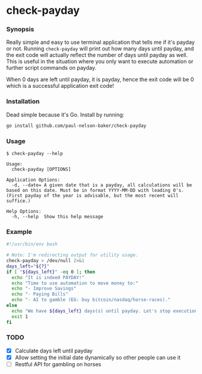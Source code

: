 # check-payday

### Synopsis
Really simple and easy to use terminal application that tells me if it's payday or not. Running
`check-payday` will print out how many days until payday, and the exit code will actually reflect
the number of days until payday as well. This is useful in the situation where you only want to
execute automation or further script commands on payday.

When 0 days are left until payday, it is payday, hence the exit code will be 0 which is a successful
application exit code!

### Installation
Dead simple because it's Go. Install by running:
```bash
go install github.com/paul-nelson-baker/check-payday
```

### Usage
`$ check-payday --help`
```
Usage:
  check-payday [OPTIONS]

Application Options:
  -d, --date= A given date that is a payday, all calculations will be based on this date. Must be in format YYYY-MM-DD with leading 0's. (First payday of the year is advisable, but the most recent will suffice.)

Help Options:
  -h, --help  Show this help message
```

### Example
```bash
#!/usr/bin/env bash

# Note: I'm redirecting output for utility usage.
check-payday > /dev/null 2>&1
days_left="${?}"
if [ "${days_left}" -eq 0 ]; then
  echo "It is indeed PAYDAY!"
  echo "Time to use automation to move money to:"
  echo "- Improve Savings"
  echo "- Paying Bills"
  echo "- AI to gamble (EG: buy bitcoin/nasdaq/horse-races)."
else
  echo "We have ${days_left} days(s) until payday. Let's stop execution here."
  exit 1
fi
```

### TODO
- [x] Calculate days left until payday
- [x] Allow setting the initial date dynamically so other people can use it
- [ ] Restful API for gambling on horses
